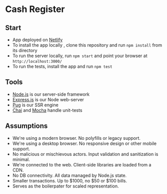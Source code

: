 Cash Register
=====================

## Start

 * App deployed on [Netlify](https://liberabank.netlify.app/)
 * To install the app locally , clone this repository and run `npm install` from its directory
 * To run the server locally, run `npm start` and point your browser at `http://localhost:3000/`
 * To run the tests, install the app and run `npm test`

## Tools

 * [Node.js](https://nodejs.org/en/) is our server-side framework
 * [Express.js](http://expressjs.com/) is our Node web-server
 * [Pug](https://pugjs.org/api/express.html) is our SSR engine
 * [Chai](http://chaijs.com/) and [Mocha](https://mochajs.org/) handle unit-tests

 ## Assumptions

 * We're using a modern browser. No polyfills or legacy support.
 * We're using a desktop browser. No responsive design or other mobile support.
 * No malicious or mischievous actors. Input validation and sanitization is minimal.
 * We're connected to the web. Client-side libraries are loaded from a CDN.
 * No DB connectivity. All data managed by Node.js state.
 * Smaller transactions. Up to $1000, no $50 or $100 bills.
 * Serves as the boilerpater for scaled representation.

